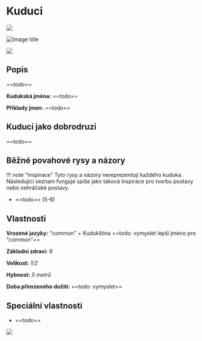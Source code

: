 # Kuduci

<img src="/assets/sep_line.png"/>

![Image title](/assets/OW/races/Human.png)

<img src="/assets/sep_line.png"/>

## Popis

*==todo==*

**Kudukská jména:** ==todo==

**Příklady jmen:** ==todo==

## Kuduci jako dobrodruzi

==todo==

## Běžné povahové rysy a názory

!!! note "Inspirace"
    Tyto rysy a názory nereprezentují každého kuduka. Následující seznam funguje spíše jako taková inspirace pro tvorbu postavy nebo nehráčské postavy. 

- ==todo== (5-6)

## Vlastnosti

**Vrozené jazyky:** "common" + Kudukština ==todo: vymyslet lepší jméno pro "common"==

**Základní zdraví:** *6*

**Velikost:** *1/2*

**Hybnost:** *5 metrů*

**Doba přirozeného dožití:** ==todo: vymyslet==

## Speciální vlastnosti

- ==todo==

<img src="/assets/sep_line.png"/>
